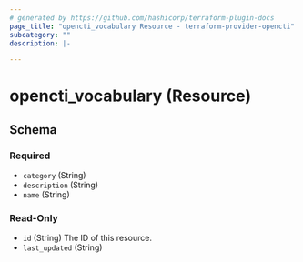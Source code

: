 ```yaml
---
# generated by https://github.com/hashicorp/terraform-plugin-docs
page_title: "opencti_vocabulary Resource - terraform-provider-opencti"
subcategory: ""
description: |-

---
```


# opencti_vocabulary (Resource)





<!-- schema generated by tfplugindocs -->
## Schema

### Required

- `category` (String)
- `description` (String)
- `name` (String)

### Read-Only

- `id` (String) The ID of this resource.
- `last_updated` (String)
